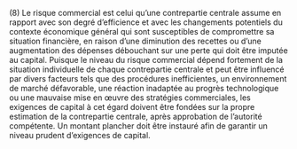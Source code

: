 (8) Le risque commercial est celui qu’une contrepartie centrale assume en rapport avec son degré d’efficience et avec les changements potentiels du contexte économique général qui sont susceptibles de compromettre sa situation financière, en raison d’une diminution des recettes ou d’une augmentation des dépenses débouchant sur une perte qui doit être imputée au capital. Puisque le niveau du risque commercial dépend fortement de la situation individuelle de chaque contrepartie centrale et peut être influencé par divers facteurs tels que des procédures inefficientes, un environnement de marché défavorable, une réaction inadaptée au progrès technologique ou une mauvaise mise en œuvre des stratégies commerciales, les exigences de capital à cet égard doivent être fondées sur la propre estimation de la contrepartie centrale, après approbation de l’autorité compétente. Un montant plancher doit être instauré afin de garantir un niveau prudent d’exigences de capital.